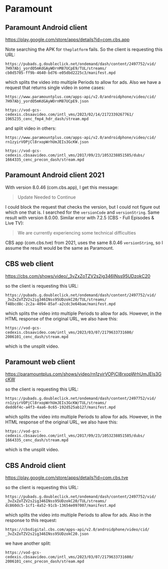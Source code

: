 # Paramount

## Paramount Android client

https://play.google.com/store/apps/details?id=com.cbs.app

Note searching the APK for `theplatform` fails. So the client is requesting
this URL:

~~~
https://pubads.g.doubleclick.net/ondemand/dash/content/2497752/vid/
7H97Abj_yordO5mKdGAyWOrnM87UCpE9/TUL/streams/
cb0d5705-ff9b-4640-bd76-e05dbd2225c3/manifest.mpd
~~~

which splits the video into multiple Periods to allow for ads. Also we have a
request that returns single video in some cases:

~~~
https://www.paramountplus.com/apps-api/v2.0/androidphone/video/cid/
7H97Abj_yordO5mKdGAyWOrnM87UCpE9.json

https://vod-gcs-cedexis.cbsaavideo.com/intl_vms/2023/02/14/2172339267761/
1965235_cenc_fmp4_hdr_dash/stream.mpd
~~~

and split video in others:

~~~
https://www.paramountplus.com/apps-api/v2.0/androidphone/video/cid/
rn1zyirVOPjCl8rxopWrhUmJEIs3GcKW.json

https://vod-gcs-cedexis.cbsaavideo.com/intl_vms/2017/09/23/1053238851585/dubs/
1664335_cenc_precon_dash/stream.mpd
~~~

## Paramount Android client 2021

With version 8.0.46 (com.cbs.app), I get this message:

> Update Needed to Continue

I could block the request that checks the version, but I could not figure out
which one that is. I searched for the `versionCode` and `versionString`. Same
result with version 8.0.00. Similar error with 7.2.5 (CBS - Full Episodes &
Live TV):

> We are currently experiencing some technical difficulties

CBS app (com.cbs.tve) from 2021, uses the same 8.0.46 `versionString`, so I
assume the result would be the same as Paramount.
## CBS web client

<https://cbs.com/shows/video/_3vZxZoTZV2s2ig346INss95UDzokC20>

so the client is requesting this URL:

~~~
https://pubads.g.doubleclick.net/ondemand/dash/content/2497752/vid/
_3vZxZoTZV2s2ig346INss95UDzokC20/TUL/streams/
f48bcd8c-2c2a-4094-85af-a2cdc3e64bae/manifest.mpd
~~~

which splits the video into multiple Periods to allow for ads. However, in the
HTML response of the original URL, we also have this:

~~~
https://vod-gcs-cedexis.cbsaavideo.com/intl_vms/2023/03/07/2179633731600/
2006101_cenc_dash/stream.mpd
~~~

which is the unsplit video.

## Paramount web client

https://paramountplus.com/shows/video/rn1zyirVOPjCl8rxopWrhUmJEIs3GcKW

so the client is requesting this URL:

~~~
https://pubads.g.doubleclick.net/ondemand/dash/content/2497752/vid/
rn1zyirVOPjCl8rxopWrhUmJEIs3GcKW/TUL/streams/
dedd6f4c-a4f3-4aa6-8c65-192d525ab127/manifest.mpd
~~~

which splits the video into multiple Periods to allow for ads. However, in the
HTML response of the original URL, we also have this:

~~~
https://vod-gcs-cedexis.cbsaavideo.com/intl_vms/2017/09/23/1053238851585/dubs/
1664335_cenc_dash/stream.mpd
~~~

which is the unsplit video.

## CBS Android client

https://play.google.com/store/apps/details?id=com.cbs.tve

so the client is requesting this URL:

~~~
https://pubads.g.doubleclick.net/ondemand/dash/content/2497752/vid/
_3vZxZoTZV2s2ig346INss95UDzokC20/TUL/streams/
dc860dc5-1cf1-4a52-91cb-13654e097007/manifest.mpd
~~~

which splits the video into multiple Periods to allow for ads. Also in the
response to this request:

~~~
https://cbsdigital.cbs.com/apps-api/v2.0/androidphone/video/cid/
_3vZxZoTZV2s2ig346INss95UDzokC20.json
~~~

we have another split:

~~~
https://vod-gcs-cedexis.cbsaavideo.com/intl_vms/2023/03/07/2179633731600/
2006101_cenc_precon_dash/stream.mpd
~~~

